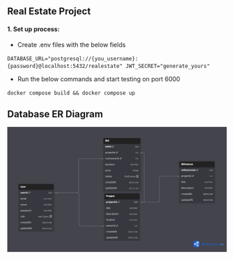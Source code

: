 ## Real Estate Project

#### 1. Set up process:

- Create .env files with the below fields


`
DATABASE_URL="postgresql://{you_username}:{password}@localhost:5432/realestate"
JWT_SECRET="generate_yours"
`

- Run the below commands and start testing on port 6000

`
docker compose build && docker compose up
`

## Database ER Diagram

![](er_diagram.png)